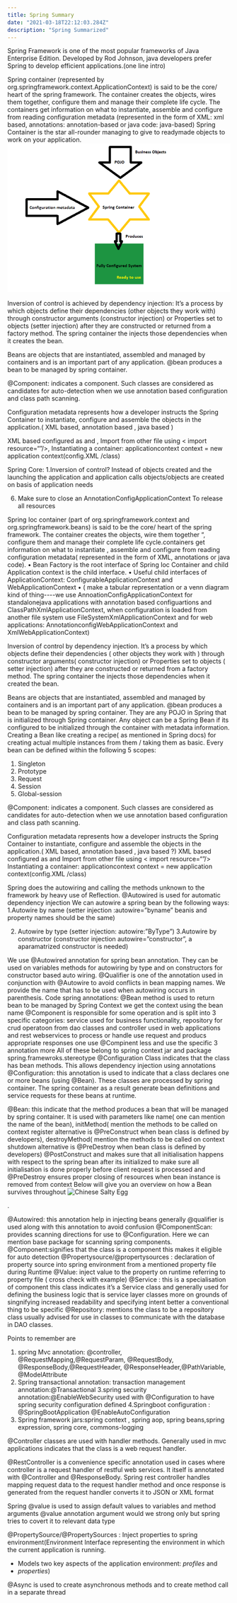 ```yaml
---
title: Spring Summary
date: "2021-03-18T22:12:03.284Z"
description: "Spring Summarized"
---
```


Spring Framework is one of the most popular frameworks of Java Enterprise Edition. Developed by Rod Johnson, java developers prefer Spring to develop efficient applications.(one line intro)

Spring container (represented by org.springframework.context.ApplicationContext) is said to be the core/ heart of the spring framework. The container creates the objects, wires them together, configure them and manage their complete life cycle.
The containers get information on what to instantiate, assemble and configure from reading configuration metadata (represented in the form of XML: xml based, annotations: annotation-based or java code: java-based)
Spring Container is the star all-rounder managing to give to readymade objects to work on your application.
![Spring Container rules it all](./SpringContainerstarofshow.png)

Inversion of control is achieved by dependency injection:
It’s a process by which objects define their dependencies (other objects they work with) through constructor arguments (constructor injection) or Properties set to objects (setter injection) after they are constructed or returned from a factory method. The spring container the injects those dependencies when it creates the bean.

Beans are objects that are instantiated, assembled and managed by containers and is an important part of any application. @bean produces a bean to be managed by spring container.

@Component: indicates a component. Such classes are considered as candidates for auto-detection when we use annotation based configuration and class path scanning.

Configuration metadata represents how a developer instructs the Spring Container to instantiate, configure and assemble the objects in the application.( XML based, annotation based , java based )

XML based configured as <bean/> and <beans/>, Import from other file using < import resource=“”/>, Instantiating a container: applicationcontext context = new application context(config.XML /class)

Spring Core:
1.Inversion of control? Instead of objects created and the launching the application and application calls objects/objects are created on basis of application needs

6. Make sure to close an AnnotationConfigApplicationContext To release all resources

Spring Ioc container (part of org.springframework.context and org.springframework.beans) is said to be the core/ heart of the spring framework. The container creates the objects, wire them together “, configure them and manage their complete life cycle.containers get information on what to instantiate , assemble and configure from reading configuration metadata( represented in the form of XML, annotations or java code).
• Bean Factory is the root interface of Spring Ioc Container and child Application context is the child interface.
• Useful child interfaces of ApplicationContext: ConfigurableApplicationContext and WebApplicationContext
•
( make a tabular representation or a venn diagram kind of thing----we use AnnoationConfigApplicationContext for standalonejava applications with
annotation based configuartions and ClassPathXmlApplicationContext, when configuration is loaded from another file system use FileSystemXmlApplicationContext and for web applications: AnnotationconfigWebApplicationContext and XmlWebApplicationContext)

Inversion of control by dependency injection.
It’s a process by which objects define their dependencies ( other objects they work with ) through constructor arguments( constructor injection) or Properties set to objects ( setter injection) after they are constructed or returned from a factory method. The spring container the injects those dependencies when it created the bean.

Beans are objects that are instantiated, assembled and managed by containers and is an important part of any application. @bean produces a bean to be managed by spring container. They are any POJO in Spring that is initialized through Spring container. Any object can be a Spring Bean if its configured to be initialized through the container with metadata information. Creating a Bean like creating a recipe( as mentioned in Spring docs) for creating actual multiple instances from them / taking them as basic. Every bean can be defined within the following 5 scopes:

1. Singleton
2. Prototype
3. Request
4. Session
5. Global-session

@Component: indicates a component. Such classes are considered as candidates for auto-detection when we use annotation based configuration and class path scanning.

Configuration metadata represents how a developer instructs the Spring Container to instantiate, configure and assemble the objects in the application.( XML based, annotation based , java based ?)
XML based configured as <bean/> and <beans/>
Import from other file using < import resource=“”/>
Instantiating a container: applicationcontext context = new application context(config.XML /class)

Spring does the autowiring and calling the methods unknown to the framework by heavy use of Reflection.
@Autowired is used for automatic dependency injection
We can autowire a spring bean by the following ways:
1.Autowire by name (setter injection :autowire=”byname” beanis and property names should be the same)

2. Autowire by type (setter injection: autowire:”ByType”)
   3.Autowire by constructor (constructor injection autowire=”constructor”, a aparamatrized constructor is needed)

We use @Autowired annotation for spring bean annotation. They can be used on variables methods for autowiring by type and on constructors for constructor based auto wiring.
@Qualifier is one of the annotation used in conjunction with @Autowire to avoid conflicts in bean mapping names. We provide the name that has to be used when autowiring occurs in parenthesis.
Code spring annotations:
@Bean method is used to return bean to be managed by Spring Context we get the context using the bean name
@Component is responsible for some operation and is split into 3 specific categories: service used for business functionality, repository for crud operatoon from dao classes and controller used in web applications and rest webservices to process or handle use request and producs appropriate responses one use @Compinent less and use the specific 3 annotation more
All of these belong to spring context jar and package spring.framewroks.stereotype
@Configuration Class indicates that the class has bean methods. This allows dependency injection using annotations
@Configuration: this annotation is used to indicate that a class declares one or more beans (using @Bean). These classes are processed by spring container. The spring container as a result generate bean definitions and service requests for these beans at runtime.

@Bean: this indicate that the method produces a bean that will be managed by spring container. It is used with parameters like name( one can mention the name of the bean), initMethod( mention the methods to be called on context register alternative is @PreConstruct when bean class is defined by developers), destroyMethod( mention the methods to be called on context shutdown alternative is @PreDestroy when bean class is defined by developers)
@PostConstruct and makes sure that all initialisation happens with respect to the spring bean after its initialized to make sure all initialisation is done properly before client request is processed and @PreDestroy ensures proper closing of resources when bean instance is removed from context
Below will give you an overview on how a Bean survives throughout
![Chinese Salty Egg](./salty_egg.jpg)

.

@Autowired: this annotation help in injecting beans generally @qualifier is used along with this annotation to avoid confusion
@ComponentScan: provides scanning directions for use to @Configuration. Here we can mention base package for scanning spring components.
@Component:signifies that the class is a component this makes it eligible for auto detection
@Propertysource/@propertysources : declaration of property source into spring environment from a mentioned property file during Runtime
@Value: inject value to the property on runtime referring to property file ( cross check with example)
@Service : this is a specialisation of component this class indicates it’s a Service class and generally used for defining the business logic that is service layer classes more on grounds of singnifying increased readability and specifying intent better a conventional thing to be specific
@Repository: mentions the class to be a repository class usually advised for use in classes to communicate with the database in DAO classes.

Points to remember are

1. spring Mvc annotation: @controller, @RequestMapping,@RequestParam, @RequestBody, @ResponseBody,@RequestHeader, @ResponseHeader,@PathVariable, @ModelAttribute
2. Spring transactional annotation: transaction management annotation:@Transactional
   3.spring security annotation:@EnableWebSecurity used with @Configuration to have spring security configuration defined
   4.Springboot configuration : @SpringBootApplication
   @EnableAutoConfiguration
3. Spring framework jars:spring context , spring aop, spring beans,spring expression, spring core, commons-logging

@Controller classes are used with handler methods. Generally used in mvc applications indicates that the class is a web request handler.

@RestController is a convenience specific annotation used in cases where controller is a request handler of restful web services. It itself is annotated with @Controller and @ResponseBody. Spring rest controller handles mapping request data to the request handler method and once response is generated from the request handler converts it to JSON or XML format

Spring @value is used to assign default values to variables and method arguments @value annotation argument would we strong only but spring tries to covert it to relevant data type

@PropertySource/@PropertySources : Inject properties to spring environment(Environment Interface representing the environment in which the current application is running.

- Models two key aspects of the application environment: <em>profiles</em> and
- <em>properties</em>)

@Async is used to create asynchronous methods and to create method call in a separate thread
